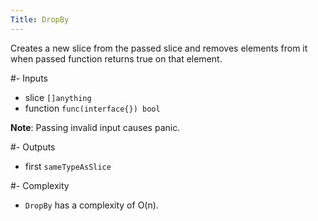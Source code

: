 ```yaml
---
Title: DropBy
---
```


Creates a new slice from the passed slice and removes elements from it when passed function returns true on that element.

#- Inputs
- slice `[]anything`
- function `func(interface{}) bool`

**Note**: Passing invalid input causes panic.

#- Outputs
- first `sameTypeAsSlice`

#- Complexity
- `DropBy` has a complexity of O(n).
